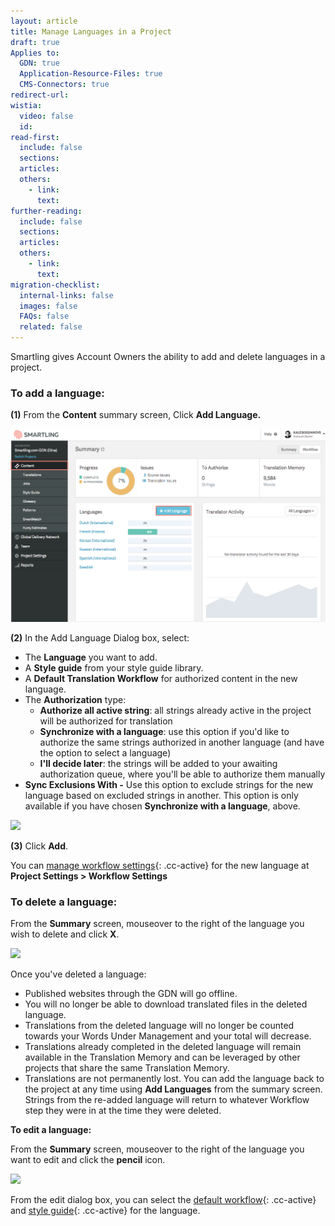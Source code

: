 ```yaml
---
layout: article
title: Manage Languages in a Project
draft: true
Applies to:
  GDN: true
  Application-Resource-Files: true
  CMS-Connectors: true
redirect-url:
wistia:
  video: false
  id:
read-first:
  include: false
  sections:
  articles:
  others:
    - link:
      text:
further-reading:
  include: false
  sections:
  articles:
  others:
    - link:
      text:
migration-checklist:
  internal-links: false
  images: false
  FAQs: false
  related: false
---
```



Smartling gives Account Owners the ability to add and delete languages in a project.

### To add a language:

**(1)** From the **Content** summary screen, Click **Add Language.**

![](/uploads/versions/smartling___summary-3---x----1243-762x---.png)

**(2)** In the Add Language Dialog box, select:

* The **Language** you want to add.
* A **Style guide** from your style guide library.
* A **Default Translation Workflow** for authorized content in the new language.
* The **Authorization** type:
  * **Authorize all active string**: all strings already active in the project will be authorized for translation
  * **Synchronize with a language**: use this option if you'd like to authorize the same strings authorized in another language (and have the option to select a language)
  * **I'll decide later**: the strings will be added to your awaiting authorization queue, where you'll be able to authorize them manually
* **Sync Exclusions With -** Use this option to exclude strings for the new language based on excluded strings in another. This option is only available if you have chosen **Synchronize with a language**, above.


![](/hc/en-us/article_attachments/204564477/Smartling___Summary.png)

**(3)** Click **Add**.

You can [manage workflow settings](){: .cc-active} for the new language at **Project Settings &gt; Workflow Settings**

### To delete a language:

From the **Summary** screen, mouseover to the right of the language you wish to delete and click **X**.

![](/hc/en-us/article_attachments/204556628/Smartling___Summary.png)

Once you've deleted a language:

* Published websites through the GDN will go offline.
* You will no longer be able to download translated files in the deleted language.
* Translations from the deleted language will no longer be counted towards your Words Under Management and your total will decrease.
* Translations already completed in the deleted language will remain available in the Translation Memory and can be leveraged by other projects that share the same Translation Memory.
* Translations are not permanently lost. You can add the language back to the project at any time using **Add Languages** from the summary screen. Strings from the re-added language will return to whatever Workflow step they were in at the time they were deleted.


**To edit a language:**

From the **Summary** screen, mouseover to the right of the language you want to edit and click the **pencil** icon.

![](/hc/en-us/article_attachments/204556658/Smartling___Summary.png)

From the edit dialog box, you can select the [default workflow](){: .cc-active} and [style guide](){: .cc-active} for the language.